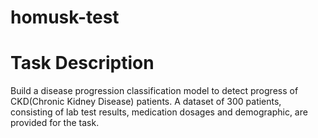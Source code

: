 # homusk-test

# Task Description
Build a disease progression classification model to detect progress of CKD(Chronic Kidney Disease) patients. A dataset of 300 patients, consisting of lab test results, medication dosages and demographic, are provided for the task. 

